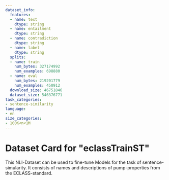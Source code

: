 ```yaml
---
dataset_info:
  features:
  - name: text
    dtype: string
  - name: entailment
    dtype: string
  - name: contradiction
    dtype: string
  - name: label
    dtype: string
  splits:
  - name: train
    num_bytes: 327174992
    num_examples: 698880
  - name: eval
    num_bytes: 219201779
    num_examples: 450912
  download_size: 46751846
  dataset_size: 546376771
task_categories:
- sentence-similarity
language:
- en
size_categories:
- 100K<n<1M
---
```

# Dataset Card for "eclassTrainST"

This NLI-Dataset can be used to fine-tune Models for the task of sentence-simularity. It consists of names and descriptions of pump-properties from the ECLASS-standard.